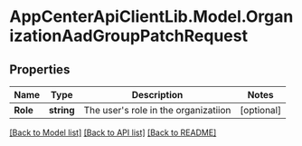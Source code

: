 # AppCenterApiClientLib.Model.OrganizationAadGroupPatchRequest
## Properties

Name | Type | Description | Notes
------------ | ------------- | ------------- | -------------
**Role** | **string** | The user&#x27;s role in the organizatiion | [optional] 

[[Back to Model list]](../README.md#documentation-for-models) [[Back to API list]](../README.md#documentation-for-api-endpoints) [[Back to README]](../README.md)

